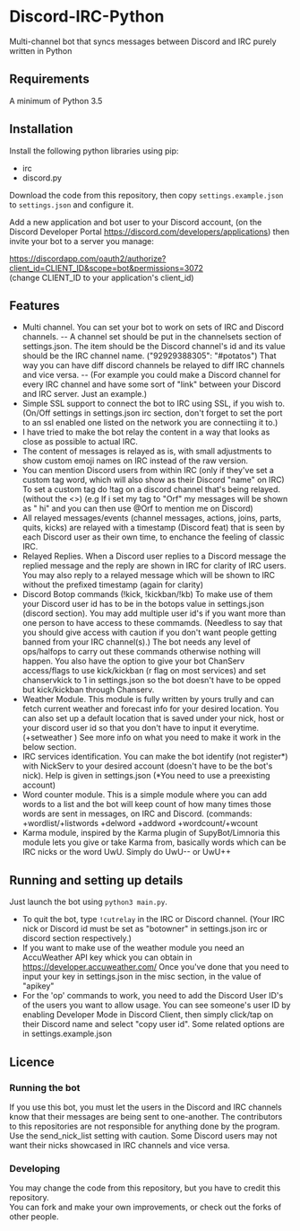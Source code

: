 # Discord-IRC-Python
Multi-channel bot that syncs messages between Discord and IRC purely written in Python

## Requirements
A minimum of Python 3.5

## Installation
Install the following python libraries using pip:

- irc
- discord.py

Download the code from this repository, then copy `settings.example.json` to `settings.json` and configure it.

Add a new application and bot user to your Discord account, (on the Discord Developer Portal https://discord.com/developers/applications)  then invite your bot to a server you manage:

https://discordapp.com/oauth2/authorize?client_id=CLIENT_ID&scope=bot&permissions=3072  
(change CLIENT_ID to your application's client_id)

## Features
- Multi channel. You can set your bot to work on sets of IRC and Discord channels.
-- A channel set should be put in the channelsets section of settings.json. The item should be the Discord channel's id and its value should be the IRC channel name. ("92929388305": "#potatos")  That way you can have diff discord channels be relayed to diff IRC channels and vice versa.
-- (For example you could make a Discord channel for every IRC channel and have some sort of "link" between your Discord and IRC server. Just an example.)  
- Simple SSL support to connect the bot to IRC using SSL, if you wish to. (On/Off settings in settings.json irc section, don't forget to set the port to an ssl enabled one listed on the network you are connectiing it to.)
- I have tried to make the bot relay the content in a way that looks as close as possible to actual IRC.
- The content of messages is relayed as is, with small adjustments to show custom emoji names on IRC instead of the raw version.
- You can mention Discord users from within IRC (only if they've set a custom tag word, which will also show as their Discord "name" on IRC) To set a custom tag do !tag <tag> on a discord channel that's being relayed. (without the <>) (e.g If i set my tag to "Orf" my messages will be shown as "<Orf> hi" and you can then use @Orf to mention me on Discord)
- All relayed messages/events (channel messages, actions, joins, parts, quits, kicks) are relayed with a timestamp (Discord feat) that is seen by each Discord user as their own time, to enchance the feeling of classic IRC.
- Relayed Replies. When a Discord user replies to a Discord message the replied message and the reply are shown in IRC for clarity of IRC users. You may also reply to a relayed message which will be shown to IRC without the prefixed timestamp (again for clarity)
- Discord Botop commands (!kick, !kickban/!kb) To make use of them your Discord user id has to be in the botops value in settings.json (discord section). You may add multiple user id's if you want more than one person to have access to these commamds. (Needless to say that you should give access with caution if you don't want people getting banned from your IRC channel(s).) The bot needs any level of ops/halfops to carry out these commands otherwise nothing will happen. You also have the option to give your bot ChanServ access/flags to use kick/kickban (r flag on most services) and set chanservkick to 1 in settings.json so the bot doesn't have to be opped but kick/kickban through Chanserv.
- Weather Module. This module is fully written by yours trully and can fetch current weather and forecast info for your desired location. You can also set up a default location that is saved under your nick, host or your discord user id so that you don't have to input it everytime. (+setweather <location>) See more info on what you need to make it work in the below section.
- IRC services identification. You can make the bot identify (not register*) with NickServ to your desired account (doesn't have to be the bot's nick). Help is given in settings.json (*You need to use a preexisting account)
- Word counter module. This is a simple module where you can add words to a list and the bot will keep count of how many times those words are sent in messages, on IRC and Discord. (commands: +wordlist/+listwords +delword +addword +wordcount/+wcount
- Karma module, inspired by the Karma plugin of SupyBot/Limnoria this module lets you give or take Karma from, basically words which can be IRC nicks or the word UwU. Simply do UwU-- or UwU++

## Running and setting up details
Just launch the bot using `python3 main.py`.
- To quit the bot, type `!cutrelay` in the IRC or Discord channel. (Your IRC nick or Discord id must be set as "botowner" in settings.json irc or discord section respectively.)
- If you want to make use of the weather module you need an AccuWeather API key whick you can obtain in https://developer.accuweather.com/  Once you've done that you need to input your key in settings.json in the misc section, in the value of "apikey"
- For the 'op' commands to work, you need to add the Discord User ID's of the users you want to allow usage. You can see someone's user ID by enabling Developer Mode in Discord Client, then simply click/tap on their Discord name and select "copy user id". Some related options are in settings.example.json

## Licence

### Running the bot
If you use this bot, you must let the users in the Discord and IRC channels know that their messages are being sent to one-another. The contributors to this repositories are not responsible for anything done by the program.  
Use the send_nick_list setting with caution. Some Discord users may not want their nicks showcased in IRC channels and vice versa.

### Developing
You may change the code from this repository, but you have to credit this repository.  
You can fork and make your own improvements, or check out the forks of other people.
